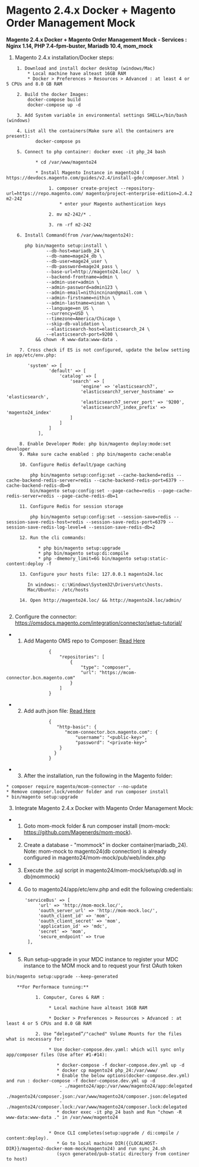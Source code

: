 # **Magento 2.4.x Docker + Magento Order Management Mock**

**Magento 2.4.x Docker + Magento Order Management Mock - Services : Nginx 1.14, PHP 7.4-fpm-buster, Mariadb 10.4, mom_mock**

1. Magento 2.4.x installation/Docker steps:

```
    1. Download and install docker desktop (windows/Mac)
        * Local machine have alteast 16GB RAM
        * Docker > Preferences > Resources > Advanced : at least 4 or 5 CPUs and 8.0 GB RAM
    
    2. Build the docker Images:
        docker-compose build
        docker-compose up -d
        
    3. Add System variable in environmental settings SHELL=/bin/bash (windows)
    
    4. List all the containers(Make sure all the containers are present): 
           docker-compose ps
    
    5. Connect to php container: docker exec -it php_24 bash
           
           * cd /var/www/magento24
           
           * Install Magento Instance in magento24 ( https://devdocs.magento.com/guides/v2.4/install-gde/composer.html )
          
          	    1. composer create-project --repository-url=https://repo.magento.com/ magento/project-enterprise-edition=2.4.2 m2-242
          		    * enter your Magento authentication keys
          		    
                2. mv m2-242/* .
                
                3. rm -rf m2-242
                
    6. Install Command(from /var/www/magento24):
       
       php bin/magento setup:install \
               --db-host=mariadb_24 \
               --db-name=mage24_db \
               --db-user=mage24_user \
               --db-password=mage24_pass \
               --base-url=http://magento24.loc/  \
               --backend-frontname=admin \
               --admin-user=admin \
               --admin-password=admin123 \
               --admin-email=nithincninan@gmail.com \
               --admin-firstname=nithin \
               --admin-lastname=ninan \
               --language=en_US \
               --currency=USD \
               --timezone=America/Chicago \
               --skip-db-validation \
               --elasticsearch-host=elasticsearch_24 \
               --elasticsearch-port=9200 \
           && chown -R www-data:www-data .
           
     7. Cross check if ES is not configured, update the below setting in app/etc/env.php:
     
        'system' => [
                'default' => [
                    'catalog' => [
                        'search' => [
                            'engine' => 'elasticsearch7',
                            'elasticsearch7_server_hostname' => 'elasticsearch',
                            'elasticsearch7_server_port' => '9200',
                            'elasticsearch7_index_prefix' => 'magento24_index'
                        ]
                    ]
                ]
            ],
           
     8. Enable Developer Mode: php bin/magento deploy:mode:set developer
     9. Make sure cache enabled : php bin/magento cache:enable
     
     10. Configure Redis default/page caching
         
         php bin/magento setup:config:set --cache-backend=redis --cache-backend-redis-server=redis --cache-backend-redis-port=6379 --cache-backend-redis-db=0
         bin/magento setup:config:set --page-cache=redis --page-cache-redis-server=redis --page-cache-redis-db=1
         
     11. Configure Redis for session storage
         
         php bin/magento setup:config:set --session-save=redis --session-save-redis-host=redis --session-save-redis-port=6379 --session-save-redis-log-level=4 --session-save-redis-db=2
     
     12. Run the cli commands:                  
     
            * php bin/magento setup:upgrade
            * php bin/magento setup:di:compile
            * php -dmemory_limit=6G bin/magento setup:static-content:deploy -f
           
     13. Configure your hosts file: 127.0.0.1 magento24.loc
        
        In windows:- c:\Windows\System32\Drivers\etc\hosts.
        Mac/Ubuntu:- /etc/hosts
        
     14. Open http://magento24.loc/ && http://magento24.loc/admin/
              
```


2. Configure the connector: https://omsdocs.magento.com/integration/connector/setup-tutorial/

- 1. Add Magento OMS repo to Composer: [Read Here](https://omsdocs.magento.com/integration/connector/setup-tutorial/#add-magento-oms-repo-to-composer)

```
                {
                    "repositories": [
                        {
                            "type": "composer",
                            "url": "https://mcom-connector.bcn.magento.com"
                        }
                    ]
                }
```

- 2. Add auth.json file: [Read Here](https://omsdocs.magento.com/integration/connector/setup-tutorial/#add-authjson-file)
             
```
                {
                   "http-basic": {
                      "mcom-connector.bcn.magento.com": {
                          "username": "<public-key>",
                          "password": "<private-key>"
                    }
                  }
                }
```

- 3. After the installation, run the following in the Magento folder:

 ```
 * composer require magento/mcom-connector --no-update
 * Remove composer.lock/vendor folder and run composer install 
 * bin/magento setup:upgrade
 ```

3. Integrate Magento 2.4.x Docker with Magento Order Management Mock:


- 1. Goto mom-mock folder & run composer install (mom-mock: https://github.com/Magenerds/mom-mock).

- 2. Create a database - "mommock" in docker container(mariadb_24).
Note: mom-mock to magento24(db connection) is already configured in magento24/mom-mock/pub/web/index.php

- 3. Execute the .sql script in magento24/mom-mock/setup/db.sql in db(mommock)

- 4. Go to magento24/app/etc/env.php and edit the following credentials:
       
```
       'serviceBus' => [
            'url' => 'http://mom-mock.loc/',
            'oauth_server_url' => 'http://mom-mock.loc/',
            'oauth_client_id' => 'mom',
            'oauth_client_secret' => 'mom',
            'application_id' => 'mdc',
            'secret' => 'mom',
            'secure_endpoint' => true
        ],
```
       
- 5. Run setup-upgrade in your MDC instance to register your MDC instance to the MOM mock and to request your first OAuth token

```
bin/magento setup:upgrade --keep-generated
```

```
    **For Performace tunning:** 
         
           1. Computer, Cores & RAM : 
           
                * Local machine have alteast 16GB RAM
                
                * Docker > Preferences > Resources > Advanced : at least 4 or 5 CPUs and 8.0 GB RAM
                
           2. Use “delegated”/"cached" Volume Mounts for the files what is necessary for:
           
                * Use docker-compose.dev.yaml: which will sync only app/composer files (Use after #1-#14):
                
                   * docker-compose -f docker-compose.dev.yml up -d
                   * docker cp magento24 php_24:/var/www/
                   * Enable the below options(docker-compose.dev.yml) and run : docker-compose -f docker-compose.dev.yml up -d
                    - ./magento24/app:/var/www/magento24/app:delegated
                    - ./magento24/composer.json:/var/www/magento24/composer.json:delegated
                    - ./magento24/composer.lock:/var/www/magento24/composer.lock:delegated
                   * docker exec -it php_24 bash and Run "chown -R www-data:www-data ." in /var/www/magento24 
                        
                        
                * Once CLI completes(setup:upgrade / di:compile / content:deploy). 
                   * Go to local machine DIR({{LOCALHOST-DIR}}/magento2-docker-mom-mock/magento24) and run sync_24.sh
                   (sycn generated/pub-static directory from continer to host) 
         

```
